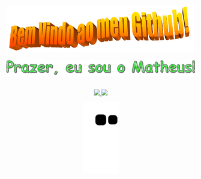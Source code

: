 <!-- INTRODUÇÃO -->
<div align="center">
<img src="https://github.com/Matheuscoe07/Matheuscoe07/blob/main/imagens/BemVindos.png" style="max-width: 100%;" alt="Bem vindo ao meu GitHub!" />
<br />
<br />
<img width="680" src="https://github.com/Matheuscoe07/Matheuscoe07/blob/main/imagens/Apresenta%C3%A7%C3%A3o.gif" alt="Welcome to my Github Profile" />
<br />
<br />
<br />
</div>

<!-- INFORMAÇÕES -->

<!-- DIV DE STATUS DO GITHUB -->
<div align="center">
  <a href="https://github.com/rafaballerini">
  <img height="180em" src="https://github-readme-stats.vercel.app/api?username=Matheuscoe07&show_icons=true&theme=chartreuse-dark&include_all_commits=true&count_private=true"/>
  <img height="180em" src="https://github-readme-stats.vercel.app/api/top-langs/?username=Matheuscoe07&layout=compact&langs_count=7&theme=chartreuse-dark"/>
</div>

<!-- COBRINHA -->
<div align="center">

![Snake animation](https://github.com/Matheuscoe07/Matheuscoe07/blob/output/github-contribution-grid-snake.svg)

</div>

<!--
*Matheuscoe07/Matheuscoe07* is a ✨ special ✨ repository because its `README.md` (this file) appears on your GitHub profile.

Here are some ideas to get you started:

- 🔭 I’m currently working on ...
- 🌱 I’m currently learning ...
- 👯 I’m looking to collaborate on ...
- 🤔 I’m looking for help with ...
- 💬 Ask me about ...
- 📫 How to reach me: ...
- 😄 Pronouns: ...
- ⚡ Fun fact: ...
-->
